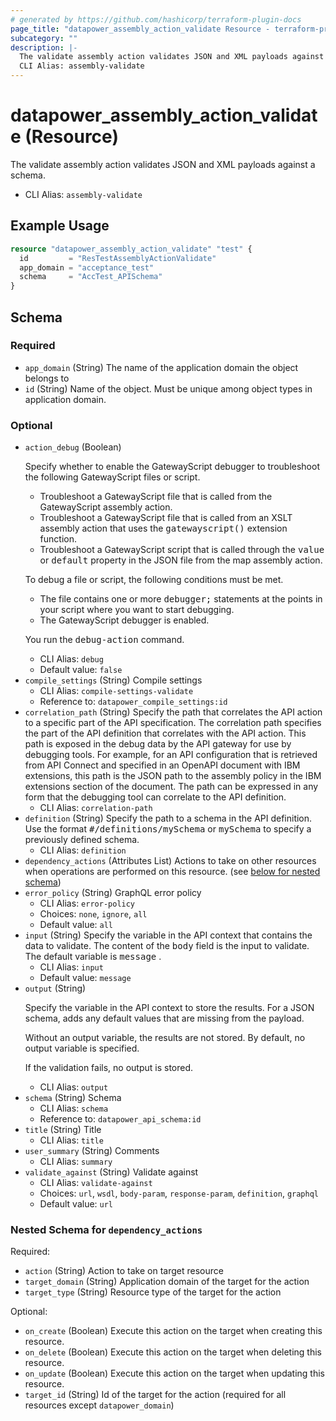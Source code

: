 ```yaml
---
# generated by https://github.com/hashicorp/terraform-plugin-docs
page_title: "datapower_assembly_action_validate Resource - terraform-provider-datapower"
subcategory: ""
description: |-
  The validate assembly action validates JSON and XML payloads against a schema.
  CLI Alias: assembly-validate
---
```


# datapower_assembly_action_validate (Resource)

The validate assembly action validates JSON and XML payloads against a schema.
  - CLI Alias: `assembly-validate`

## Example Usage

```terraform
resource "datapower_assembly_action_validate" "test" {
  id         = "ResTestAssemblyActionValidate"
  app_domain = "acceptance_test"
  schema     = "AccTest_APISchema"
}
```

<!-- schema generated by tfplugindocs -->
## Schema

### Required

- `app_domain` (String) The name of the application domain the object belongs to
- `id` (String) Name of the object. Must be unique among object types in application domain.

### Optional

- `action_debug` (Boolean) <p>Specify whether to enable the GatewayScript debugger to troubleshoot the following GatewayScript files or script.</p><ul><li>Troubleshoot a GatewayScript file that is called from the GatewayScript assembly action.</li><li>Troubleshoot a GatewayScript file that is called from an XSLT assembly action that uses the <tt>gatewayscript()</tt> extension function.</li><li>Troubleshoot a GatewayScript script that is called through the <tt>value</tt> or <tt>default</tt> property in the JSON file from the map assembly action.</li></ul><p>To debug a file or script, the following conditions must be met.</p><ul><li>The file contains one or more <tt>debugger;</tt> statements at the points in your script where you want to start debugging.</li><li>The GatewayScript debugger is enabled.</li></ul><p>You run the <tt>debug-action</tt> command.</p>
  - CLI Alias: `debug`
  - Default value: `false`
- `compile_settings` (String) Compile settings
  - CLI Alias: `compile-settings-validate`
  - Reference to: `datapower_compile_settings:id`
- `correlation_path` (String) Specify the path that correlates the API action to a specific part of the API specification. The correlation path specifies the part of the API definition that correlates with the API action. This path is exposed in the debug data by the API gateway for use by debugging tools. For example, for an API configuration that is retrieved from API Connect and specified in an OpenAPI document with IBM extensions, this path is the JSON path to the assembly policy in the IBM extensions section of the document. The path can be expressed in any form that the debugging tool can correlate to the API definition.
  - CLI Alias: `correlation-path`
- `definition` (String) Specify the path to a schema in the API definition. Use the format <tt>#/definitions/mySchema</tt> or <tt>mySchema</tt> to specify a previously defined schema.
  - CLI Alias: `definition`
- `dependency_actions` (Attributes List) Actions to take on other resources when operations are performed on this resource. (see [below for nested schema](#nestedatt--dependency_actions))
- `error_policy` (String) GraphQL error policy
  - CLI Alias: `error-policy`
  - Choices: `none`, `ignore`, `all`
  - Default value: `all`
- `input` (String) Specify the variable in the API context that contains the data to validate. The content of the <tt>body</tt> field is the input to validate. The default variable is <tt>message</tt> .
  - CLI Alias: `input`
  - Default value: `message`
- `output` (String) <p>Specify the variable in the API context to store the results. For a JSON schema, adds any default values that are missing from the payload.</p><p>Without an output variable, the results are not stored. By default, no output variable is specified.</p><p>If the validation fails, no output is stored.</p>
  - CLI Alias: `output`
- `schema` (String) Schema
  - CLI Alias: `schema`
  - Reference to: `datapower_api_schema:id`
- `title` (String) Title
  - CLI Alias: `title`
- `user_summary` (String) Comments
  - CLI Alias: `summary`
- `validate_against` (String) Validate against
  - CLI Alias: `validate-against`
  - Choices: `url`, `wsdl`, `body-param`, `response-param`, `definition`, `graphql`
  - Default value: `url`

<a id="nestedatt--dependency_actions"></a>
### Nested Schema for `dependency_actions`

Required:

- `action` (String) Action to take on target resource
- `target_domain` (String) Application domain of the target for the action
- `target_type` (String) Resource type of the target for the action

Optional:

- `on_create` (Boolean) Execute this action on the target when creating this resource.
- `on_delete` (Boolean) Execute this action on the target when deleting this resource.
- `on_update` (Boolean) Execute this action on the target when updating this resource.
- `target_id` (String) Id of the target for the action (required for all resources except `datapower_domain`)
